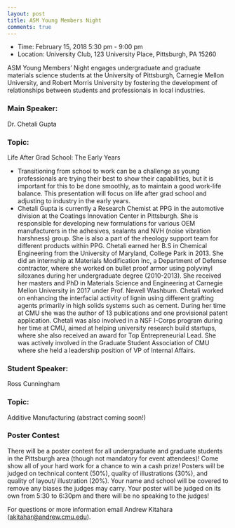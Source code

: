 ```yaml
---
layout: post
title: ASM Young Members Night
comments: true
---
```


- Time: February 15, 2018 5:30 pm - 9:00 pm
- Location: University Club, 123 University Place, Pittsburgh, PA 15260

ASM Young Members’ Night engages undergraduate and graduate materials science students at the University of Pittsburgh, Carnegie Mellon University, and Robert Morris University by fostering the development of relationships between students and professionals in local industries.


### Main Speaker:
Dr. Chetali Gupta

### Topic:
Life After Grad School: The Early Years
- Transitioning from school to work can be a challenge as young professionals are trying their best to show their capabilities, but it is important for this to be done smoothly, as to maintain a good work-life balance. This presentation will focus on life after grad school and adjusting to industry in the early years.
- Chetali Gupta is currently a Research Chemist at PPG in the automotive division at the Coatings Innovation Center in Pittsburgh. She is responsible for developing new formulations for various OEM manufacturers in the adhesives, sealants and NVH (noise vibration harshness) group. She is also a part of the rheology support team for different products within PPG. Chetali earned her B.S in Chemical Engineering from the University of Maryland, College Park in 2013. She did an internship at Materials Modification Inc, a Department of Defense contractor, where she worked on bullet proof armor using polyvinyl siloxanes during her undergraduate degree (2010-2013). She received her masters and PhD in Materials Science and Engineering at Carnegie Mellon University in 2017 under Prof. Newell Washburn. Chetali worked on enhancing the interfacial activity of lignin using different grafting agents primarily in high solids systems such as cement. During her time at CMU she was the author of 13 publications and one provisional patent application. Chetali was also involved in a NSF I-Corps program during her time at CMU, aimed at helping university research build startups, where she also received an award for Top Entrepreneurial Lead. She was actively involved in the Graduate Student Association of CMU where she held a leadership position of VP of Internal Affairs.


### Student Speaker:
Ross Cunningham

### Topic:
Additive Manufacturing (abstract coming soon!)

### Poster Contest
There will be a poster contest for all undergraduate and graduate students in the Pittsburgh area (though not mandatory for event attendees)! Come show all of your hard work for a chance to win a cash prize! Posters will be judged on technical content (50%), quality of illustrations (30%), and quality of layout/ illustration (20%). Your name and school will be covered to remove any biases the judges may carry. Your poster will be judged on its own from 5:30 to 6:30pm and there will be no speaking to the judges!

For questions or more information email Andrew Kitahara (akitahar@andrew.cmu.edu).
